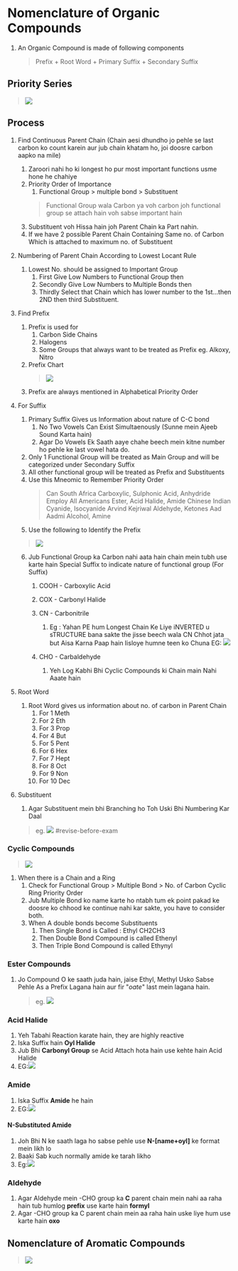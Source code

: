 # Nomenclature of Organic Compounds
1. An Organic Compound is made of following components
	> Prefix + Root Word + Primary Suffix + Secondary Suffix


## Priority Series
>![](https://i.imgur.com/TZxNuu1.png)

## Process
1. Find Continuous Parent Chain (Chain aesi dhundho jo pehle se last carbon ko count karein aur jub chain khatam ho, joi doosre carbon aapko na mile)
	1. Zaroori nahi ho ki longest ho pur most important functions usme hone he chahiye
	2. Priority Order of Importance
		1. Functional Group $\gt$ multiple bond $\gt$ Substituent
		>Functional Group wala Carbon ya voh carbon joh functional group se attach hain voh sabse important hain
	2. Substituent voh Hissa hain joh Parent Chain ka Part nahin.
	3. If we have 2 possible Parent Chain Containing Same no. of Carbon Which is attached to maximum no. of Substituent
2. Numbering of Parent Chain According to Lowest Locant Rule
	1. Lowest No. should be assigned to Important Group
		1. First Give Low Numbers to Functional Group then
		2. Secondly Give Low Numbers to Multiple Bonds then
		3. Thirdly Select that Chain which has lower number to the 1st...then 2ND then third Substituent.

3. Find Prefix
	1. Prefix is used for
		1. Carbon Side Chains
		2. Halogens
		3. Some Groups that always want to be treated as Prefix eg. Alkoxy, Nitro
	2. Prefix Chart
		>![](https://i.imgur.com/mzpz0Dt.png)
	3. Prefix are always mentioned in Alphabetical Priority Order
4. For Suffix
	1. Primary Suffix Gives us Information about nature of C-C bond
		1. No Two Vowels Can Exist Simultaenously (Sunne mein Ajeeb Sound Karta hain)
		2. Agar Do Vowels Ek Saath aaye chahe beech mein kitne number ho pehle ke last vowel hata do.
	2. Only 1 Functional Group will be treated as Main Group and will be categorized under Secondary Suffix
	3. All other functional group will be treated as Prefix and Substituents
	4. Use this Mneomic to Remember Priority Order
		> Can South Africa
		> Carboxylic, Sulphonic Acid, Anhydride
		> Employ All Americans
		> Ester, Acid Halide, Amide
		> Chinese Indian
		> Cyanide, Isocyanide
		> Arvind Kejriwal
		> Aldehyde, Ketones
		> Aad Aadmi
		> Alcohol, Amine
	5. Use the following to Identify the Prefix
	>![](https://i.imgur.com/kAXHDKW.png)
	6. Jub Functional Group ka Carbon nahi aata hain chain mein tubh use karte hain Special Suffix to indicate nature of functional group (For Suffix)
		1. COOH - Carboxylic Acid
		2. COX - Carbonyl Halide
		3. CN - Carbonitrile
			1. Eg : Yahan PE hum Longest Chain Ke Liye iNVERTED u sTRUCTURE bana sakte the jisse beech wala CN Chhot jata but Aisa Karna Paap hain Iisloye humne teen ko Chuna
				EG: ![](https://i.imgur.com/b95UxgT.png)

		1. CHO - Carbaldehyde
			1. Yeh Log Kabhi Bhi Cyclic Compounds ki Chain main Nahi Aaate hain 



5. Root Word
	1. Root Word gives us information about no. of carbon in Parent Chain
		1. For 1 Meth
		2. For 2 Eth
		3. For 3 Prop
		4. For 4 But
		5. For 5 Pent
		6. For 6  Hex
		7. For 7 Hept
		8. For 8 Oct
		9. For 9 Non
		10. For 10 Dec
6. Substituent
	1. Agar Substituent mein bhi Branching ho Toh Uski Bhi Numbering Kar Daal
	>eg. ![](https://i.imgur.com/pQH52LO.png) #revise-before-exam


### Cyclic Compounds
>![](https://i.imgur.com/81QryLt.png)
1. When there is a Chain and a Ring
	1. Check for Functional Group $\gt$ Multiple Bond $\gt$ No. of Carbon Cyclic Ring Priority Order
	2. Jub Multiple Bond ko name karte ho ntabh tum ek point pakad ke doosre ko chhood ke continue nahi kar sakte, you have to consider both.
	3. When A double bonds become Substituents 
		1. Then Single Bond is Called : Ethyl CH2CH3
		2. Then Double Bond Compound is called Ethenyl
		3. Then Triple Bond Compound is called Ethynyl



### Ester Compounds
1. Jo Compound O ke saath juda hain, jaise Ethyl, Methyl Usko Sabse Pehle As a Prefix Lagana hain aur fir "_oate_" last mein lagana hain.
	> eg. ![](https://i.imgur.com/J7guRlD.png)

### Acid Halide
1. Yeh Tabahi Reaction karate hain, they are highly reactive
2. Iska Suffix hain __Oyl Halide__
3. Jub Bhi __Carbonyl Group__ se Acid Attach hota hain use kehte hain Acid Halide
4. EG:![](https://i.imgur.com/HMNioX2.png)


### Amide
1. Iska Suffix __Amide__ he hain
2. EG:![](https://i.imgur.com/3O7AXb4.png)

#### N-Substituted Amide
1. Joh Bhi N ke saath laga ho sabse pehle use __N-[name+oyl]__ ke format mein likh lo
2. Baaki Sab kuch normally amide ke tarah likho
3. Eg:![](https://i.imgur.com/k50w5Ae.png)
 
 
 ### Aldehyde
 1. Agar Aldehyde mein -CHO group ka __C__ parent chain mein nahi aa raha hain tub humlog __prefix__ use karte hain __formyl__
 2. Agar -CHO group ka C parent chain mein aa raha hain uske liye hum use karte hain __oxo__
## Nomenclature of Aromatic Compounds

>![](https://i.imgur.com/cQZp3Js.png)
